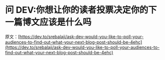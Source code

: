 # 问 DEV:你想让你的读者投票决定你的下一篇博文应该是什么吗

原文：[https://dev.to/srebalaji/ask-dev-would-you-like-to-poll-your-audiences-to-find-out-what-your-next-blog-post-should-be-4ehc](https://dev.to/srebalaji/ask-dev-would-you-like-to-poll-your-audiences-to-find-out-what-your-next-blog-post-should-be-4ehc)